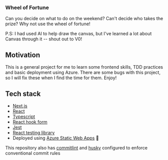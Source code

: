 ### Wheel of Fortune

Can you decide on what to do on the weekend? Can't decide who takes the prize? Why not use the wheel of fortune! 

P.S: I had used AI to help draw the canvas, but I've learned a lot about Canvas through it -- shout out to V0!

## Motivation

This is a general project for me to learn some frontend skills, TDD practices and basic deployment using Azure. There are some bugs with this project, so I will fix these when I find the time for them. Enjoy!

## Tech stack

- [Next.js](https://nextjs.org/)
- [React](https://react.dev/)
- [Typescript](https://www.typescriptlang.org/)
- [React hook form](https://react-hook-form.com/)
- [Jest](https://jestjs.io/docs/getting-started)
- [React testing library](https://testing-library.com/)
- Deployed using [Azure Static Web Apps](https://learn.microsoft.com/en-us/azure/static-web-apps/deploy-nextjs-hybrid) :rocket:

This repository also has [commitlint](https://commitlint.js.org/) and [husky](https://github.com/typicode/husky) configured to enforce conventional commit rules